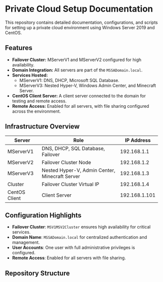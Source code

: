# Private Cloud Setup Documentation

This repository contains detailed documentation, configurations, and scripts for setting up a private cloud environment using Windows Server 2019 and CentOS.

## Features
- **Failover Cluster:** MServerV1 and MServerV2 configured for high availability.
- **Domain Integration:** All servers are part of the `MSSADomain.local`.
- **Services Hosted:**
  - MServerV1: DNS, DHCP, Microsoft SQL Database.
  - MServerV3: Nested Hyper-V, Windows Admin Center, and Minecraft Server.
- **CentOS Client Server:** A client server connected to the domain for testing and remote access.
- **Remote Access:** Enabled for all servers, with file sharing configured across the environment.

## Infrastructure Overview

| Server        | Role                                 | IP Address       |
|---------------|--------------------------------------|------------------|
| MServerV1     | DNS, DHCP, SQL Database, Failover   | 192.168.1.1      |
| MServerV2     | Failover Cluster Node               | 192.168.1.2      |
| MServerV3     | Nested Hyper-V, Admin Center, Minecraft Server | 192.168.1.3      |
| Cluster       | Failover Cluster Virtual IP         | 192.168.1.4      |
| CentOS Client | Client Server                       | 192.168.1.101    |

## Configuration Highlights
- **Failover Cluster**: `MSV1MSV2Cluster` ensures high availability for critical services.
- **Domain Name**: `MSSADomain.local` for centralized authentication and management.
- **User Accounts**: One user with full administrative privileges is configured.
- **Remote Access**: Enabled for all servers with file sharing.

## Repository Structure
